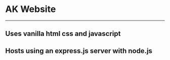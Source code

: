 # AK Website
---
## Uses vanilla html css and javascript
## Hosts using an express.js server with node.js